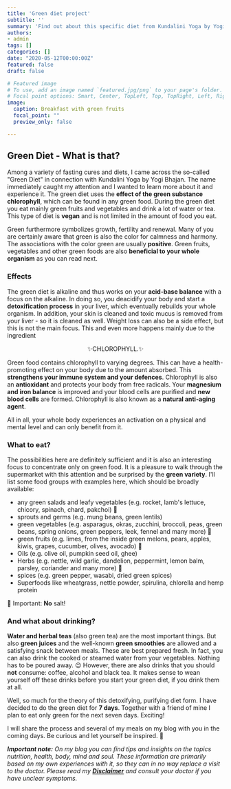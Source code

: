 ```yaml
---
title: 'Green diet project'
subtitle: ''
summary: 'Find out about this specific diet from Kundalini Yoga by Yogi Bhajan and be part of my process, see my meals and just let yourself get inspired.' 
authors:
- admin
tags: []
categories: []
date: "2020-05-12T00:00:00Z"
featured: false
draft: false

# Featured image
# To use, add an image named `featured.jpg/png` to your page's folder.
# Focal point options: Smart, Center, TopLeft, Top, TopRight, Left, Right, BottomLeft, Bottom, BottomRight
image:
  caption: Breakfast with green fruits
  focal_point: ""
  preview_only: false

---
```


## Green Diet - What is that?

Among a variety of fasting cures and diets, I came across the so-called "Green Diet" in connection with Kundalini Yoga by Yogi Bhajan. The name immediately caught my attention and I wanted to learn more about it and experience it. The green diet uses the **effect of the green substance chlorophyll**, which can be found in any green food. During the green diet you eat mainly green fruits and vegetables and drink a lot of water or tea. This type of diet is **vegan** and is not limited in the amount of food you eat. 

Green furthermore symbolizes growth, fertility and renewal. Many of you are certainly aware that green is also the color for calmness and harmony. The associations with the color green are usually **positive**. Green fruits, vegetables and other green foods are also **beneficial to your whole organism** as you can read next.

### Effects

The green diet is alkaline and thus works on your **acid-base balance** with a focus on the alkaline. In doing so, you deacidify your body and start a **detoxification process** in your liver, which eventually rebuilds your whole organism. In addition, your skin is cleaned and toxic mucus is removed from your liver - so it is cleaned as well. Weight loss can also be a side effect, but this is not the main focus. This and even more happens mainly due to the ingredient <center>✨CHLOROPHYLL.✨</center>

Green food contains chlorophyll to varying degrees. This can have a health-promoting effect on your body due to the amount absorbed. This **strengthens your immune system and your defences**. Chlorophyll is also an **antioxidant** and protects your body from free radicals. Your **magnesium and iron balance** is improved and your blood cells are purified and **new blood cells** are formed. Chlorophyll is also known as a **natural anti-aging agent**.

All in all, your whole body experiences an activation on a physical and mental level and can only benefit from it. 

### What to eat?

The possibilities here are definitely sufficient and it is also an interesting focus to concentrate only on green food. It is a pleasure to walk through the supermarket with this attention and be surprised by the **green variety**. 
I'll list some food groups with examples here, which should be broadly available:

- any green salads and leafy vegetables (e.g. rocket, lamb's lettuce, chicory, spinach, chard, pakchoi) 🥬
- sprouts and germs (e.g. mung beans, green lentils)
- green vegetables (e.g. asparagus, okras, zucchini, broccoli, peas, green beans, spring onions, green peppers, leek, fennel and many more) 🥦
- green fruits (e.g. limes, from the inside green melons, pears, apples, kiwis, grapes, cucumber, olives, avocado) 🥑
- Oils (e.g. olive oil, pumpkin seed oil, ghee) 
- Herbs (e.g. nettle, wild garlic, dandelion, peppermint, lemon balm, parsley, coriander and many more) 🌿
- spices (e.g. green pepper, wasabi, dried green spices) 
- Superfoods like wheatgrass, nettle powder, spirulina, chlorella and hemp protein

🚫 Important: **No** salt! 

### And what about drinking?

**Water and herbal teas** (also green tea) are the most important things. But also **green juices** and the well-known **green smoothies** are allowed and a satisfying snack between meals. These are best prepared fresh. In fact, you can also drink the cooked or steamed water from your vegetables. Nothing has to be poured away. 😉 However, there are also drinks that you should **not** consume: coffee, alcohol and black tea. It makes sense to wean yourself off these drinks before you start your green diet, if you drink them at all. 

Well, so much for the theory of this detoxifying, purifying diet form. I have decided to do the green diet for **7 days**. Together with a friend of mine I plan to eat only green for the next seven days. Exciting! 

I will share the process and several of my meals on my blog with you in the coming days. Be curious and let yourself be inspired. 💫

***Important note:**
On my blog you can find tips and insights on the topics nutrition, health, body, mind and soul. These information are primarily based on my own experiences with it, so they can in no way replace a visit to the doctor. Please read my [**Disclaimer**](https://ruhahealing.com/legal/) and consult your doctor if you have unclear symptoms.*